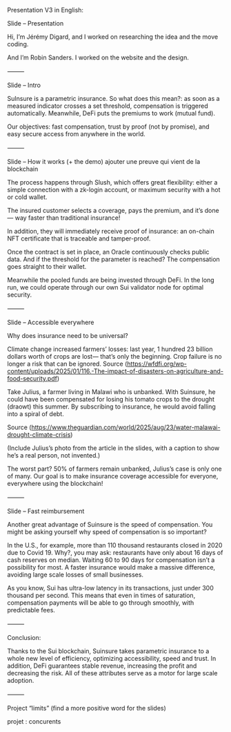 Presentation V3 in English:

Slide – Presentation

Hi, I’m Jérémy Digard, and I worked on researching the idea and the move coding.

And I’m Robin Sanders. I worked on the website and the design.

⸻

Slide – Intro

SuInsure is a parametric insurance.
So what does this mean?: as soon as a measured indicator crosses a set threshold, compensation is triggered automatically. Meanwhile, DeFi puts the premiums to work (mutual fund).

Our objectives: fast compensation, trust by proof (not by promise), and easy secure access from anywhere in the world.


⸻

Slide – How it works (+ the demo)
ajouter une preuve qui vient de la blockchain 

The process happens through Slush, which offers great flexibility: either a simple connection with a zk-login account, or maximum security with a hot or cold wallet.

The insured customer selects a coverage, pays the premium, and it’s done — way faster than traditional insurance!

In addition, they will immediately receive proof of insurance: an on-chain NFT certificate that is traceable and tamper-proof.

Once the contract is set in place, an Oracle continuously checks public data. And if the threshold for the parameter is reached? The compensation goes straight to their wallet.

Meanwhile the pooled funds are being invested through DeFi. In the long run, we could operate through our own Sui validator node for optimal security.








⸻

Slide – Accessible everywhere

Why does insurance need to be universal? 

Climate change increased farmers’ losses: last year, 1 hundred 23 billion dollars worth of crops are lost— that’s only the beginning. Crop failure is no longer a risk that can be ignored.
Source (https://wfdfi.org/wp-content/uploads/2025/01/116.-The-impact-of-disasters-on-agriculture-and-food-security.pdf)

Take Julius, a farmer living in Malawi who is unbanked.
With Suinsure, he could have been compensated for losing his tomato crops to the drought (draowt) this summer. By subscribing to insurance, he would avoid falling into a spiral of debt.

Source (https://www.theguardian.com/world/2025/aug/23/water-malawai-drought-climate-crisis)

(Include Julius’s photo from the article in the slides, with a caption to show he’s a real person, not invented.)

The worst part? 50% of farmers remain unbanked, Julius’s case is only one of many.
Our goal is to make insurance coverage accessible for everyone, everywhere using the blockchain!

⸻

Slide – Fast reimbursement

Another great advantage of Suinsure is the speed of compensation. You might be asking yourself why speed of compensation is so important?

In the U.S., for example, more than 110 thousand restaurants closed in 2020 due to Covid 19. Why?, you may ask: restaurants have only about 16 days of cash reserves on median. Waiting 60 to 90 days for compensation isn’t a possibility for most. A faster insurance would make a massive difference, avoiding large scale losses of small businesses.

As you know, Sui has ultra-low latency in its transactions, just under 300 thousand per second. This means that even in times of saturation, compensation payments will be able to go through smoothly, with predictable fees.



⸻

Conclusion:


Thanks to the Sui blockchain, Suinsure takes parametric insurance to a whole new level of efficiency, optimizing accessibility, speed and trust. In addition, DeFi guarantees stable revenue, increasing the profit and decreasing the risk. All of these attributes serve as a motor for large scale adoption.






⸻

Project “limits” (find a more positive word for the slides)

projet : concurents 
